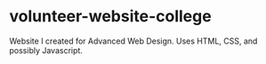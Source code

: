 # volunteer-website-college

Website I created for Advanced Web Design. Uses HTML, CSS, and possibly Javascript.
